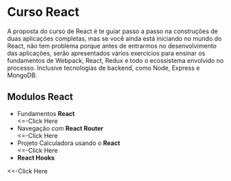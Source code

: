 <h1>Curso React</h1>
<p>A proposta do curso de React é te guiar passo a passo na construções de duas aplicações completas, mas se você ainda está iniciando no mundo do React, não tem problema porque antes de entrarmos no desenvolvimento das aplicações, serão apresentados vários exercícios para ensinar os fundamentos de Webpack, React, Redux e todo o ecossistema envolvido no processo. Inclusive tecnologias de backend, como Node, Express e MongoDB.</p>
<h2>Modulos React</h2>
<ul>
  <style>
    a{
    text-decoration:none;
    }
    
  </style>
  <li><a href="./fundamentos-react">Fundamentos <strong>React</strong></a></li><span><=-Click Here</span>
  <li><a href="navegacao">Navegação com <b>React Router</b></a></li><span><=-Click Here</span>
  <li><a href="calculadora">Projeto Calculadora usando o <b>React</b></a></li><span><=-Click Here</span>
<li><a href="hooks"><b>React Hooks</b></li></a></ul><span><=-Click Here</span>
